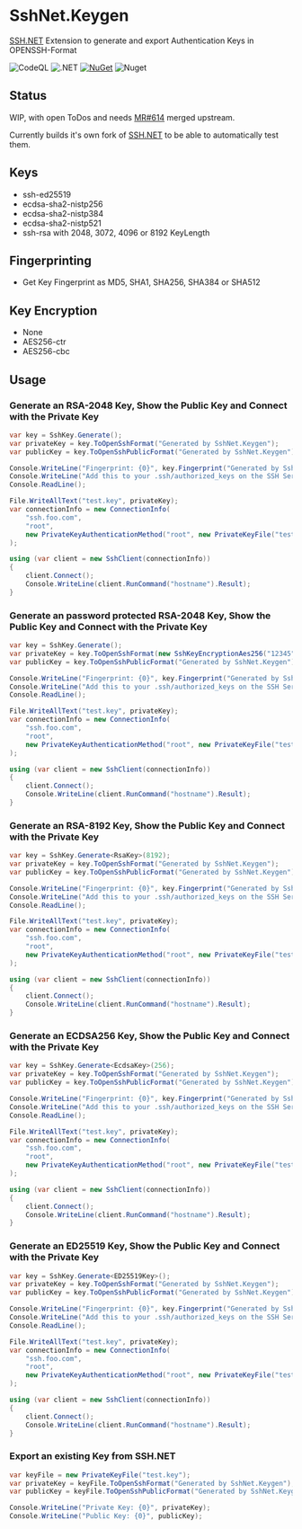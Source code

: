 SshNet.Keygen
=============
[SSH.NET](https://github.com/sshnet/SSH.NET) Extension to generate and export Authentication Keys in OPENSSH-Format

![CodeQL](https://github.com/darinkes/SshNet.Keygen/workflows/CodeQL/badge.svg)
![.NET](https://github.com/darinkes/SshNet.Keygen/workflows/.NET/badge.svg)
[![NuGet](https://img.shields.io/nuget/v/SshNet.Keygen.svg?style=flat)](https://www.nuget.org/packages/SshNet.Keygen)
![Nuget](https://img.shields.io/nuget/dt/SshNet.Keygen)

## Status
WIP, with open ToDos and needs [MR#614](https://github.com/sshnet/SSH.NET/pull/614) merged upstream.

Currently builds it's own fork of [SSH.NET](https://github.com/sshnet/SSH.NET) to be able to automatically test them.

## Keys
* ssh-ed25519
* ecdsa-sha2-nistp256
* ecdsa-sha2-nistp384
* ecdsa-sha2-nistp521
* ssh-rsa with 2048, 3072, 4096 or 8192 KeyLength

## Fingerprinting
* Get Key Fingerprint as MD5, SHA1, SHA256, SHA384 or SHA512

## Key Encryption
* None
* AES256-ctr
* AES256-cbc

## Usage

### Generate an RSA-2048 Key, Show the Public Key and Connect with the Private Key
```cs
var key = SshKey.Generate();
var privateKey = key.ToOpenSshFormat("Generated by SshNet.Keygen");
var publicKey = key.ToOpenSshPublicFormat("Generated by SshNet.Keygen");

Console.WriteLine("Fingerprint: {0}", key.Fingerprint("Generated by SshNet.Keygen"));
Console.WriteLine("Add this to your .ssh/authorized_keys on the SSH Server: {0}", publicKey);
Console.ReadLine();

File.WriteAllText("test.key", privateKey);
var connectionInfo = new ConnectionInfo(
    "ssh.foo.com",
    "root",
    new PrivateKeyAuthenticationMethod("root", new PrivateKeyFile("test.key"))
);

using (var client = new SshClient(connectionInfo))
{
    client.Connect();
    Console.WriteLine(client.RunCommand("hostname").Result);
}
```

### Generate an password protected RSA-2048 Key, Show the Public Key and Connect with the Private Key
```cs
var key = SshKey.Generate();
var privateKey = key.ToOpenSshFormat(new SshKeyEncryptionAes256("12345"), "Generated by SshNet.Keygen");
var publicKey = key.ToOpenSshPublicFormat("Generated by SshNet.Keygen");

Console.WriteLine("Fingerprint: {0}", key.Fingerprint("Generated by SshNet.Keygen"));
Console.WriteLine("Add this to your .ssh/authorized_keys on the SSH Server: {0}", publicKey);
Console.ReadLine();

File.WriteAllText("test.key", privateKey);
var connectionInfo = new ConnectionInfo(
    "ssh.foo.com",
    "root",
    new PrivateKeyAuthenticationMethod("root", new PrivateKeyFile("test.key", "12345"))
);

using (var client = new SshClient(connectionInfo))
{
    client.Connect();
    Console.WriteLine(client.RunCommand("hostname").Result);
}
```

### Generate an RSA-8192 Key, Show the Public Key and Connect with the Private Key
```cs
var key = SshKey.Generate<RsaKey>(8192);
var privateKey = key.ToOpenSshFormat("Generated by SshNet.Keygen");
var publicKey = key.ToOpenSshPublicFormat("Generated by SshNet.Keygen");

Console.WriteLine("Fingerprint: {0}", key.Fingerprint("Generated by SshNet.Keygen"));
Console.WriteLine("Add this to your .ssh/authorized_keys on the SSH Server: {0}", publicKey);
Console.ReadLine();

File.WriteAllText("test.key", privateKey);
var connectionInfo = new ConnectionInfo(
    "ssh.foo.com",
    "root",
    new PrivateKeyAuthenticationMethod("root", new PrivateKeyFile("test.key"))
);

using (var client = new SshClient(connectionInfo))
{
    client.Connect();
    Console.WriteLine(client.RunCommand("hostname").Result);
}
```

### Generate an ECDSA256 Key, Show the Public Key and Connect with the Private Key
```cs
var key = SshKey.Generate<EcdsaKey>(256);
var privateKey = key.ToOpenSshFormat("Generated by SshNet.Keygen");
var publicKey = key.ToOpenSshPublicFormat("Generated by SshNet.Keygen");

Console.WriteLine("Fingerprint: {0}", key.Fingerprint("Generated by SshNet.Keygen"));
Console.WriteLine("Add this to your .ssh/authorized_keys on the SSH Server: {0}", publicKey);
Console.ReadLine();

File.WriteAllText("test.key", privateKey);
var connectionInfo = new ConnectionInfo(
    "ssh.foo.com",
    "root",
    new PrivateKeyAuthenticationMethod("root", new PrivateKeyFile("test.key"))
);

using (var client = new SshClient(connectionInfo))
{
    client.Connect();
    Console.WriteLine(client.RunCommand("hostname").Result);
}
```

### Generate an ED25519 Key, Show the Public Key and Connect with the Private Key
```cs
var key = SshKey.Generate<ED25519Key>();
var privateKey = key.ToOpenSshFormat("Generated by SshNet.Keygen");
var publicKey = key.ToOpenSshPublicFormat("Generated by SshNet.Keygen");

Console.WriteLine("Fingerprint: {0}", key.Fingerprint("Generated by SshNet.Keygen"));
Console.WriteLine("Add this to your .ssh/authorized_keys on the SSH Server: {0}", publicKey);
Console.ReadLine();

File.WriteAllText("test.key", privateKey);
var connectionInfo = new ConnectionInfo(
    "ssh.foo.com",
    "root",
    new PrivateKeyAuthenticationMethod("root", new PrivateKeyFile("test.key"))
);

using (var client = new SshClient(connectionInfo))
{
    client.Connect();
    Console.WriteLine(client.RunCommand("hostname").Result);
}
```

### Export an existing Key from SSH.NET
```cs
var keyFile = new PrivateKeyFile("test.key");
var privateKey = keyFile.ToOpenSshFormat("Generated by SshNet.Keygen");
var publicKey = keyFile.ToOpenSshPublicFormat("Generated by SshNet.Keygen");

Console.WriteLine("Private Key: {0}", privateKey);
Console.WriteLine("Public Key: {0}", publicKey);
```